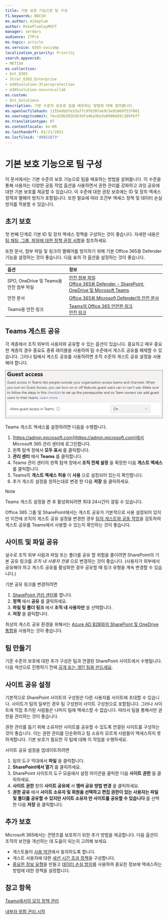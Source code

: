 ```yaml
---
title: 기본 보호 기능으로 팀 구성
f1.keywords: NOCSH
ms.author: mikeplum
author: MikePlumleyMSFT
manager: serdars
audience: ITPro
ms.topic: article
ms.service: O365-seccomp
localization_priority: Priority
search.appverid:
- MET150
ms.collection:
- Ent_O365
- Strat_O365_Enterprise
- m365solution-3tiersprotection
- m365solution-securecollab
ms.custom:
- Ent_Solutions
description: 기본 수준의 보호로 팀을 배포하는 방법에 대해 알아봅니다.
ms.openlocfilehash: 11554dbd7e33a77c9f6397ae9c5e91669f537081
ms.sourcegitcommit: 7ecd10b302b3b3dfa4ba3be3a6986dd3c189fbff
ms.translationtype: HT
ms.contentlocale: ko-KR
ms.lasthandoff: 01/21/2021
ms.locfileid: "49921873"
---
```

# <a name="configure-teams-with-baseline-protection"></a>기본 보호 기능으로 팀 구성

이 문서에서는 기본 수준의 보호 기능으로 팀을 배포하는 방법을 살펴봅니다. 이 수준을 통해 사용자는 다양한 공동 작업 옵션을 사용하면서 권한 관리를 강화하고 과잉 공유에 대한 기본 보호를 제공할 수 있습니다. 이 수준에 대한 권장 보호에는 ID 및 장치 액세스 정책과 맬웨어 방지가 포함됩니다. 또한 필요에 따라 조건부 액세스 정책 및 데이터 손실 방지를 적용할 수 있습니다.

## <a name="initial-protections"></a>초기 보호

첫 번째 단계로 기본 ID 및 장치 액세스 정책을 구성하는 것이 좋습니다. 자세한 내용은 [팀 채팅, 그룹, 파일에 대한 정책 권장 사항](../security/office-365-security/teams-access-policies.md)을 참조하세요.

또한 문서, 첨부 파일 및 링크의 맬웨어를 방지하기 위해 기본 Office 365용 Defender 기능을 설정하는 것이 좋습니다. 다음 표의 각 옵션을 설정하는 것이 좋습니다.

|옵션|정보|
|:------|:-----------|
|SPO, OneDrive 및 Teams용 안전 첨부 파일|[안전 첨부 파일](https://docs.microsoft.com/microsoft-365/security/office-365-security/atp-safe-attachments)<br>[Office 365용 Defender - SharePoint, OneDrive 및 Microsoft Teams](https://docs.microsoft.com/microsoft-365/security/office-365-security/atp-for-spo-odb-and-teams)|
|안전 문서|[Office 365용 Microsoft Defender의 안전 문서](https://docs.microsoft.com/microsoft-365/security/office-365-security/safe-docs)|
|Teams용 안전 링크|[Teams의 Office 365 안전한 링크](https://docs.microsoft.com/microsoft-365/security/office-365-security/atp-safe-links-for-teams)<br>[안전 링크](https://docs.microsoft.com/microsoft-365/security/office-365-security/atp-safe-links)|

## <a name="teams-guest-sharing"></a>Teams 게스트 공유

각 계층에서 조직 외부의 사용자와 공유할 수 있는 옵션이 있습니다. 중요하고 매우 중요한 계층의 경우 중요도 종류 레이블을 사용하여 팀 수준에서 게스트 공유를 해제할 수 있습니다. 그러나 팀에서 게스트 공유를 사용하려면 조직 수준의 게스트 공유 설정을 사용해야 합니다.

![Teams의 게스트 액세스 토글의 스크린샷](../media/teams-guest-access-toggle-on.png)

Teams 게스트 액세스를 설정하려면 다음을 수행합니다.

1. [https://admin.microsoft.com](https://admin.microsoft.com)에서 Microsoft 365 관리 센터에 로그인합니다.
2. 왼쪽 탐색 창에서 **모두 표시** 를 클릭합니다.
3. **관리 센터** 에서 **Teams** 를 클릭합니다.
4. Teams 관리 센터의 왼쪽 탐색 창에서 **조직 전체 설정** 을 확장한 다음 **게스트 액세스** 를 클릭합니다.
5. Teams의 **게스트 액세스 허용** 이 **사용** 으로 설정되어 있는지 확인합니다.
6. 추가 게스트 설정을 원하는대로 변경 한 다음 **저장** 을 클릭하세요.

> [!NOTE]
> Teams 게스트 설정을 켠 후 활성화되려면 최대 24시간이 걸릴 수 있습니다.

Office 365 그룹 ​​및 SharePoint에서는 게스트 공유가 기본적으로 사용 설정되어 있지만 이전에 조직의 게스트 공유 설정을 변경한 경우 [팀의 게스트와 공동 작업](https://docs.microsoft.com/microsoft-365/solutions/collaborate-as-team)을 검토하여 게스트 공유를 Teams에서 사용할 수 있는지 확인하는 것이 좋습니다.

## <a name="site-and-file-sharing"></a>사이트 및 파일 공유

실수로 조직 외부 사람과 파일 또는 폴더를 공유 할 위험을 줄이려면 SharePoint의 기본 공유 링크를 *조직 내 사용자 전용* 으로 변경하는 것이 좋습니다. (사용자가 외부에서 공유해야 하고 게스트 공유를 활성화한 경우 공유할 때 링크 유형을 계속 변경할 수 있습니다.)

기본 공유 링크를 변경하려면
1. [SharePoint 관리 센터](https://admin.microsoft.com/sharepoint)를 엽니다.
2. **정책** 에서 **공유** 를 클릭하세요.
3. **파일 및 폴더 링크** 에서 **조직 내 사용자만** 을 선택합니다.
4. **저장** 을 클릭합니다.

최상의 게스트 공유 환경을 위해서는 [Azure AD B2B와의 SharePoint 및 OneDrive 통합](https://docs.microsoft.com/sharepoint/sharepoint-azureb2b-integration-preview)을 사용하는 것이 좋습니다.

## <a name="create-a-team"></a>팀 만들기

기준 수준의 보호에 대한 추가 구성은 팀과 연결된 SharePoint 사이트에서 수행됩니다. 다음 섹션으로 진행하기 전에 [공개 또는 개인 팀을 만드세요](https://support.office.com/article/174adf5f-846b-4780-b765-de1a0a737e2b).

## <a name="site-sharing-settings"></a>사이트 공유 설정

기본적으로 SharePoint 사이트의 구성원은 다른 사용자를 사이트에 초대할 수 있습니다. 사이트가 팀의 일부인 경우 팀 구성원이 사이트 구성원으로 포함됩니다. 그러나 사이트에 직접 추가된 사람들은 나머지 팀에 액세스할 수 없습니다. 따라서 팀을 통해서만 권한을 관리하는 것이 좋습니다.

권한 관리를 돕기 위해 소유자만 사이트를 공유할 수 있도록 연결된 사이트를 구성하는 것이 좋습니다. 이는 권한 관리를 단순화하고 팀 소유자 모르게 사람들이 액세스하지 못하게합니다. 기본 보호가 필요한 각 팀에 대해 이 작업을 수행하세요.

사이트 공유 설정을 업데이트하려면
1. 팀의 도구 막대에서 **파일** 을 클릭합니다.
2. **SharePoint에서 열기** 를 클릭하세요.
3. SharePoint 사이트의 도구 모음에서 설정 아이콘을 클릭한 다음 **사이트 권한** 을 클릭하세요.
4. **사이트 권한** 창의 **사이트 공유에** 서 **멤버 공유 방법 변경** 을 클릭하세요.
5. **권한 공유** 에서 **사이트 소유자 및 회원을 선택하고 편집 권한이 있는 사용자는 파일 및 폴더를 공유할 수 있지만 사이트 소유자 만 사이트를 공유할 수 있습니다** 를 선택한 다음 **저장** 을 클릭합니다.

## <a name="additional-protections"></a>추가 보호

Microsoft 365에서는 콘텐츠를 보호하기 위한 추가 방법을 제공합니다. 다음 옵션이 조직의 보안을 개선하는 데 도움이 되는지 고려해 보세요.

- 게스트들이 [사용 약관](https://docs.microsoft.com/azure/active-directory/conditional-access/terms-of-use)에서 동의하도록 합니다.
- 게스트 사용자에 대한 [세션 시간 초과 정책](https://docs.microsoft.com/azure/active-directory/conditional-access/howto-conditional-access-session-lifetime)을 구성합니다.
- [중요한 정보 유형](https://docs.microsoft.com/microsoft-365/compliance/custom-sensitive-info-types)을 만들고 [데이터 손실 방지](https://docs.microsoft.com/microsoft-365/compliance/data-loss-prevention-policies)를 사용하여 중요한 정보에 액세스하는 방법에 대한 정책을 설정합니다.

## <a name="see-also"></a>참고 항목

[Teams에서의 모임 정책 관리](https://docs.microsoft.com/microsoftteams/meeting-policies-in-teams)

[내부자 위험 관리 시작](https://docs.microsoft.com/microsoft-365/compliance/insider-risk-management-configure)
